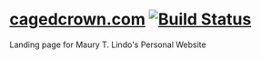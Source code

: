 # [cagedcrown.com](http://cagedcrown.com/) [![Build Status](https://travis-ci.org/cagedcrown/cagedcrown.github.io.svg?branch=master)](https://travis-ci.org/cagedcrown/cagedcrown.github.io)

Landing page for Maury T. Lindo's Personal Website
